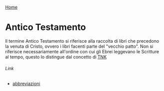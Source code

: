 [Home](/README.md)

# Antico Testamento

Il termine Antico Testamento si riferisce alla raccolta di libri che precedono la venuta di Cristo, ovvero i libri facenti parte del "vecchio patto". Non si riferisce necessariamente all'ordine con cui gli Ebrei leggevano le Scritture al tempo, questo lo distingue dal concetto di [TNK](/Abbreviazioni/TNK.md)

###### Link

- [abbreviazioni](/abbreviazioni.md)
